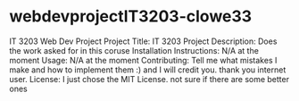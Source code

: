 # webdevprojectIT3203-clowe33
IT 3203 Web Dev Project
Project Title: IT 3203 Project
Description: Does the work asked for in this coruse
Installation Instructions: N/A at the moment
Usage: N/A at the moment
Contributing: Tell me what mistakes I make and how to implement them :) and I will credit you. thank you internet user.
License: I just chose the MIT License. not sure if there are some better ones
